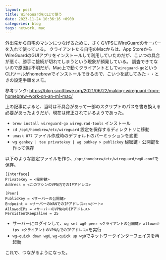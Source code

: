 ```yaml
---
layout: post
title: WireGuardをCLIで使う
date: 2023-11-24 10:36:16 +0900
categories: blog
tags: network, mac
---
```


外出先から自宅のマシンにつなげるために、さくらVPSにWireGuardのサーバーを入れて使っている。
クライアントたる自宅のMacからは、App StoreからWireGuardのGUIアプリをインストールして利用していたのだが、こいつの具合が悪く、勝手に接続が切れてしまうという現象が頻発している。
調査できてないので原因は不明だが、Mac上で動くクライアントとして`wireguard-go`というCLIツールがhomebrewでインストールできるので、こいつを試してみた・・ときの設定手順をメモ。

参考リンク: https://blog.scottlowe.org/2021/06/22/making-wireguard-from-homebrew-work-on-an-m1-mac/

上の記事によると、当時は不具合があって一部のスクリプトのパスを書き換える必要があったようだが、現在は修正されているようであった。

- `brew install wireguard-go wiregurad-tools` インストール
- `cd /opt/homebrew/etc/wireguard` 設定を保存するディレクトリに移動
- `umask 077` ファイル作成時のデフォルトのパーミッションを変更
- `wg genkey | tee privatekey | wg pubkey > publickey` 秘密鍵・公開鍵を作って保存

以下のような設定ファイルを作り、`/opt/homebrew/etc/wireguard/wg0.conf`で保存。

```
[Interface]
PrivateKey = <秘密鍵>
Address = <このマシンのVPN内でのIPアドレス>

[Peer]
PublicKey = <サーバーの公開鍵>
Endpoint = <サーバーのWANでのIPアドレス>:<ポート>
AllowedIPs = <サーバーのVPN内のIPアドレス>
PersistentKeepalive = 25
```

- サーバーにログインして、`wg set wg0 peer <クライアントの公開鍵> allowed-ips <クライアントのVPN内でのIPアドレス>`を実行
- `wg-quick down wg0`, `wg-quick up wg0`でネットワークインターフェイスを再起動

これで、つながるようになった。
